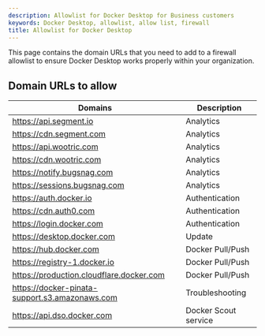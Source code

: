```yaml
---
description: Allowlist for Docker Desktop for Business customers
keywords: Docker Desktop, allowlist, allow list, firewall
title: Allowlist for Docker Desktop
---
```


This page contains the domain URLs that you need to add to a firewall allowlist to ensure Docker Desktop works properly within your organization.

## Domain URLs to allow

| Domains | Description |
|---------|-------------|
|https://api.segment.io| Analytics |
|https://cdn.segment.com| Analytics |
|https://api.wootric.com| Analytics |
|https://cdn.wootric.com| Analytics |
|https://notify.bugsnag.com| Analytics |
|https://sessions.bugsnag.com| Analytics |
|https://auth.docker.io| Authentication |
|https://cdn.auth0.com| Authentication |
|https://login.docker.com| Authentication |
|https://desktop.docker.com| Update |
|https://hub.docker.com| Docker Pull/Push |
|https://registry-1.docker.io| Docker Pull/Push |
|https://production.cloudflare.docker.com| Docker Pull/Push |
|https://docker-pinata-support.s3.amazonaws.com| Troubleshooting |
|https://api.dso.docker.com| Docker Scout service |